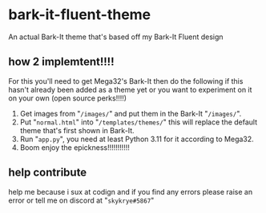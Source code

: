 # bark-it-fluent-theme
An actual Bark-It theme that's based off my Bark-It Fluent design

## how 2 implemtent!!!!
For this you'll need to get Mega32's Bark-It then do the following if this hasn't already been added as a theme yet or you want to experiment on it on your own (open source perks!!!!)
1. Get images from "`/images/`" and put them in the Bark-It "`/images/`".
2. Put "`normal.html`" into "`/templates/themes/`" this will replace the default theme that's first shown in Bark-It.
3. Run "`app.py`", you need at least Python 3.11 for it according to Mega32.
4. Boom enjoy the epickness!!!!!!!!!!!

## help contribute
help me because i sux at codign and if you find any errors please raise an error or tell me on discord at "`skykrye#5867`"
